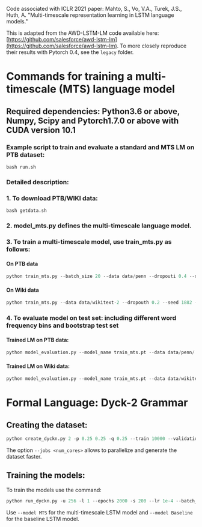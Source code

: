 Code associated with ICLR 2021 paper: Mahto, S., Vo, V.A., Turek, J.S., Huth, A. "Multi-timescale representation learning in LSTM language models."

This is adapted from the AWD-LSTM-LM code available here: [https://github.com/salesforce/awd-lstm-lm](https://github.com/salesforce/awd-lstm-lm). To more closely reproduce their results with Pytorch 0.4, see the `legacy` folder.

# Commands for training a multi-timescale (MTS) language model 
## Required dependencies: Python3.6 or above, Numpy, Scipy and Pytorch1.7.0 or above with CUDA version 10.1 

### Example script to train and evaluate a standard and MTS LM on PTB dataset:

```shell
bash run.sh
```

### Detailed description:

### 1. To download PTB/WIKI data:

```shell
bash getdata.sh
```

### 2. model_mts.py defines the multi-timescale language model.

### 3. To train a multi-timescale model, use train_mts.py as follows:

#### On PTB data

```python
python train_mts.py --batch_size 20 --data data/penn --dropouti 0.4 --dropouth 0.25 --seed 141 --epoch 1000 --save train_mts.pt 
```

#### On Wiki data 

```python
python train_mts.py --data data/wikitext-2 --dropouth 0.2 --seed 1882 --epoch 1000 --save train_mts.pt 
```

### 4. To evaluate model on test set: including different word frequency bins and bootstrap test set 

#### Trained LM on PTB data: 
```python
python model_evaluation.py --model_name train_mts.pt --data data/penn/
```

#### Trained LM on Wiki data: 
```python
python model_evaluation.py --model_name train_mts.pt --data data/wikitext-2/
```


# Formal Language: Dyck-2 Grammar
 
## Creating the dataset:

```python
python create_dyckn.py 2 -p 0.25 0.25 -q 0.25 --train 10000 --validation 2000 --test 5000 --max_length 200
```

The option `--jobs <num_cores>` allows to parallelize and generate the dataset faster.  

## Training the models:

To train the models use the command: 
```python
python run_dyckn.py -u 256 -l 1 --epochs 2000 -s 200 --lr 1e-4 --batch_size 32  --model MTS --alpha 1.5 --scale 1.0
```

Use `--model MTS` for the multi-timescale LSTM model and `--model Baseline` for the baseline LSTM model.
